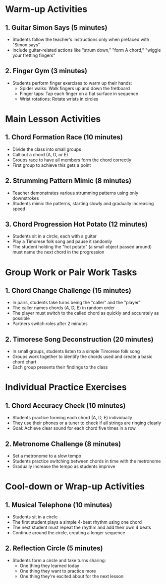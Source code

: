 # Warm-up Activities

## 1. Guitar Simon Says (5 minutes)
- Students follow the teacher's instructions only when prefaced with "Simon says"
- Include guitar-related actions like "strum down," "form A chord," "wiggle your fretting fingers"

## 2. Finger Gym (3 minutes)
- Students perform finger exercises to warm up their hands:
  * Spider walks: Walk fingers up and down the fretboard
  * Finger taps: Tap each finger on a flat surface in sequence
  * Wrist rotations: Rotate wrists in circles

# Main Lesson Activities

## 1. Chord Formation Race (10 minutes)
- Divide the class into small groups
- Call out a chord (A, D, or E)
- Groups race to have all members form the chord correctly
- First group to achieve this gets a point

## 2. Strumming Pattern Mimic (8 minutes)
- Teacher demonstrates various strumming patterns using only downstrokes
- Students mimic the patterns, starting slowly and gradually increasing speed

## 3. Chord Progression Hot Potato (12 minutes)
- Students sit in a circle, each with a guitar
- Play a Timorese folk song and pause it randomly
- The student holding the "hot potato" (a small object passed around) must name the next chord in the progression

# Group Work or Pair Work Tasks

## 1. Chord Change Challenge (15 minutes)
- In pairs, students take turns being the "caller" and the "player"
- The caller names chords (A, D, E) in random order
- The player must switch to the called chord as quickly and accurately as possible
- Partners switch roles after 2 minutes

## 2. Timorese Song Deconstruction (20 minutes)
- In small groups, students listen to a simple Timorese folk song
- Groups work together to identify the chords used and create a basic chord chart
- Each group presents their findings to the class

# Individual Practice Exercises

## 1. Chord Accuracy Check (10 minutes)
- Students practice forming each chord (A, D, E) individually
- They use their phones or a tuner to check if all strings are ringing clearly
- Goal: Achieve clear sound for each chord five times in a row

## 2. Metronome Challenge (8 minutes)
- Set a metronome to a slow tempo
- Students practice switching between chords in time with the metronome
- Gradually increase the tempo as students improve

# Cool-down or Wrap-up Activities

## 1. Musical Telephone (10 minutes)
- Students sit in a circle
- The first student plays a simple 4-beat rhythm using one chord
- The next student must repeat the rhythm and add their own 4 beats
- Continue around the circle, creating a longer sequence

## 2. Reflection Circle (5 minutes)
- Students form a circle and take turns sharing:
  * One thing they learned today
  * One thing they want to practice more
  * One thing they're excited about for the next lesson